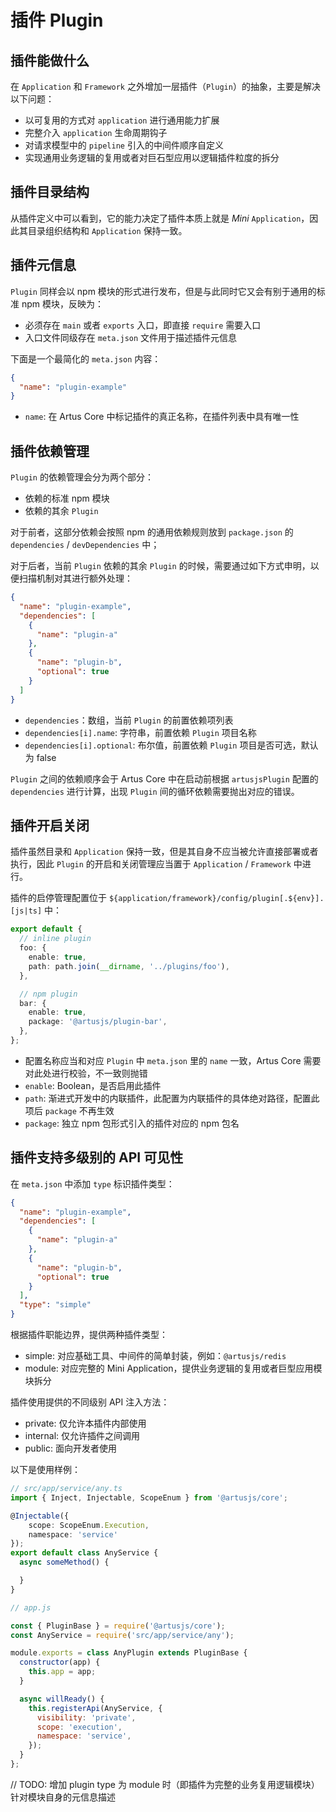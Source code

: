 # 插件 Plugin

## 插件能做什么

在 `Application` 和 `Framework` 之外增加一层插件（`Plugin`）的抽象，主要是解决以下问题：

- 以可复用的方式对 `application` 进行通用能力扩展
- 完整介入 `application` 生命周期钩子
- 对请求模型中的 `pipeline` 引入的中间件顺序自定义
- 实现通用业务逻辑的复用或者对巨石型应用以逻辑插件粒度的拆分

## 插件目录结构

从插件定义中可以看到，它的能力决定了插件本质上就是 _Mini_ `Application`，因此其目录组织结构和 `Application` 保持一致。

## 插件元信息

`Plugin` 同样会以 npm 模块的形式进行发布，但是与此同时它又会有别于通用的标准 npm 模块，反映为：

- 必须存在 `main` 或者 `exports` 入口，即直接 `require` 需要入口
- 入口文件同级存在 `meta.json` 文件用于描述插件元信息

下面是一个最简化的 `meta.json` 内容：

```json
{
  "name": "plugin-example"
}
```

- `name`: 在 Artus Core 中标记插件的真正名称，在插件列表中具有唯一性

## 插件依赖管理

`Plugin` 的依赖管理会分为两个部分：

- 依赖的标准 npm 模块
- 依赖的其余 `Plugin`

对于前者，这部分依赖会按照 npm 的通用依赖规则放到 `package.json` 的 `dependencies` / `devDependencies` 中；

对于后者，当前 `Plugin` 依赖的其余 `Plugin` 的时候，需要通过如下方式申明，以便扫描机制对其进行额外处理：

```json
{
  "name": "plugin-example",
  "dependencies": [
    {
      "name": "plugin-a"
    },
    {
      "name": "plugin-b",
      "optional": true
    }
  ]
}
```

- `dependencies`：数组，当前 `Plugin` 的前置依赖项列表
- `dependencies[i].name`: 字符串，前置依赖 `Plugin` 项目名称
- `dependencies[i].optional`: 布尔值，前置依赖 `Plugin` 项目是否可选，默认为 false

`Plugin` 之间的依赖顺序会于 Artus Core 中在启动前根据 `artusjsPlugin` 配置的 `dependencies` 进行计算，出现 `Plugin` 间的循环依赖需要抛出对应的错误。

## 插件开启关闭

插件虽然目录和 `Application` 保持一致，但是其自身不应当被允许直接部署或者执行，因此 `Plugin` 的开启和关闭管理应当置于 `Application` / `Framework` 中进行。

插件的启停管理配置位于 `${application/framework}/config/plugin[.${env}].[js|ts]` 中：

```ts
export default {
  // inline plugin
  foo: {
    enable: true,
    path: path.join(__dirname, '../plugins/foo'),
  },

  // npm plugin
  bar: {
    enable: true,
    package: '@artusjs/plugin-bar',
  },
};
```

- 配置名称应当和对应 `Plugin` 中 `meta.json` 里的 `name` 一致，Artus Core 需要对此处进行校验，不一致则抛错
- `enable`: Boolean，是否启用此插件
- `path`: 渐进式开发中的内联插件，此配置为内联插件的具体绝对路径，配置此项后 `package` 不再生效
- `package`: 独立 npm 包形式引入的插件对应的 npm 包名

## 插件支持多级别的 API 可见性

在 `meta.json` 中添加 `type` 标识插件类型：

```json
{
  "name": "plugin-example",
  "dependencies": [
    {
      "name": "plugin-a"
    },
    {
      "name": "plugin-b",
      "optional": true
    }
  ],
  "type": "simple"
}
```

根据插件职能边界，提供两种插件类型：

- simple: 对应基础工具、中间件的简单封装，例如：`@artusjs/redis`
- module: 对应完整的 Mini Application，提供业务逻辑的复用或者巨型应用模块拆分

插件使用提供的不同级别 API 注入方法：

- private: 仅允许本插件内部使用
- internal: 仅允许插件之间调用
- public: 面向开发者使用

以下是使用样例：

```ts
// src/app/service/any.ts
import { Inject, Injectable, ScopeEnum } from '@artusjs/core';

@Injectable({
    scope: ScopeEnum.Execution,
    namespace: 'service'
});
export default class AnyService {
  async someMethod() {

  }
}
```

```js
// app.js

const { PluginBase } = require('@artusjs/core');
const AnyService = require('src/app/service/any');

module.exports = class AnyPlugin extends PluginBase {
  constructor(app) {
    this.app = app;
  }

  async willReady() {
    this.registerApi(AnyService, {
      visibility: 'private',
      scope: 'execution',
      namespace: 'service',
    });
  }
};
```

// TODO: 增加 plugin type 为 module 时（即插件为完整的业务复用逻辑模块）针对模块自身的元信息描述
